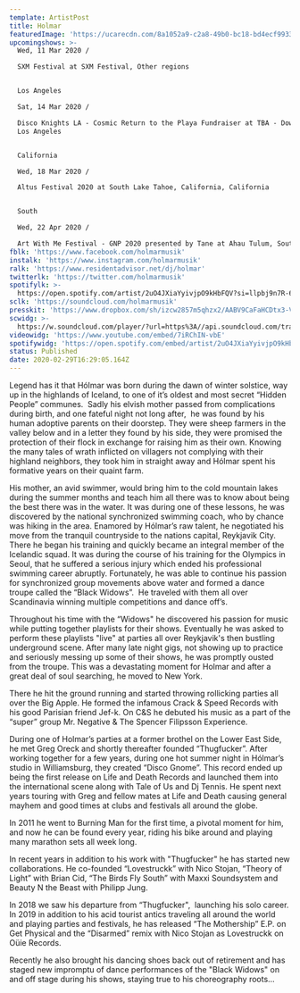 ```yaml
---
template: ArtistPost
title: Holmar
featuredImage: 'https://ucarecdn.com/8a1052a9-c2a8-49b0-bc18-bd4ecf9933e4/'
upcomingshows: >-
  Wed, 11 Mar 2020 /

  SXM Festival at SXM Festival, Other regions


  Los Angeles

  Sat, 14 Mar 2020 /

  Disco Knights LA - Cosmic Return to the Playa Fundraiser at TBA - Downtown LA,
  Los Angeles


  California

  Wed, 18 Mar 2020 /

  Altus Festival 2020 at South Lake Tahoe, California, California


  South

  Wed, 22 Apr 2020 /

  Art With Me Festival - GNP 2020 presented by Tane at Ahau Tulum, South
fblk: 'https://www.facebook.com/holmarmusik'
instalk: 'https://www.instagram.com/holmarmusik'
ralk: 'https://www.residentadvisor.net/dj/holmar'
twitterlk: 'https://twitter.com/holmarmusik'
spotifylk: >-
  https://open.spotify.com/artist/2uO4JXiaYyivjpO9kHbFQV?si=llpbj9n7R-6TRRx5Byz4ig
sclk: 'https://soundcloud.com/holmarmusik'
presskit: 'https://www.dropbox.com/sh/izcw2857m5qhzx2/AABV9CaFaHCDtx3-V7fTiVfma?dl=0'
scwidg: >-
  https://w.soundcloud.com/player/?url=https%3A//api.soundcloud.com/tracks/656670695&color=%23ff5500&auto_play=false&hide_related=false&show_comments=true&show_user=true&show_reposts=false&show_teaser=true&visual=true
videowidg: 'https://www.youtube.com/embed/7iRChIN-vbE'
spotifywidg: 'https://open.spotify.com/embed/artist/2uO4JXiaYyivjpO9kHbFQV'
status: Published
date: 2020-02-29T16:29:05.164Z
---
```

Legend has it that Hólmar was born during the dawn of winter solstice, way up in the highlands of Iceland, to one of it’s oldest and most secret “Hidden People” communes.  Sadly his elvish mother passed from complications during birth, and one fateful night not long after,  he was found by his human adoptive parents on their doorstep. They were sheep farmers in the valley below and in a letter they found by his side, they were promised the protection of their flock in exchange for raising him as their own. Knowing the many tales of wrath inflicted on villagers not complying with their highland neighbors, they took him in straight away and Hólmar spent his formative years on their quaint farm. 

His mother, an avid swimmer, would bring him to the cold mountain lakes during the summer months and teach him all there was to know about being the best there was in the water. It was during one of these lessons, he was discovered by the national synchronized swimming coach, who by chance was hiking in the area. Enamored by Hólmar’s raw talent, he negotiated his move from the tranquil countryside to the nations capital, Reykjavik City. There he began his training and quickly became an integral member of the Icelandic squad. It was during the course of his training for the Olympics in Seoul, that he suffered a serious injury which ended his professional swimming career abruptly. Fortunately, he was able to continue his passion for synchronized group movements above water and formed a dance troupe called the “Black Widows”.  He traveled with them all over Scandinavia winning multiple competitions and dance off’s.

Throughout his time with the “Widows" he discovered his passion for music while putting together playlists for their shows. Eventually he was asked to perform these playlists "live" at parties all over Reykjavik's then bustling underground scene. After many late night gigs, not showing up to practice and seriously messing up some of their shows, he was promptly ousted from the troupe. This was a devastating moment for Holmar and after a great deal of soul searching, he moved to New York.  

There he hit the ground running and started throwing rollicking parties all over the Big Apple. He formed the infamous Crack & Speed Records with his good Parisian friend Jef-k. On C&S he debuted his music as a part of the “super” group Mr. Negative & The Spencer Filipsson Experience.

During one of Holmar’s parties at a former brothel on the Lower East Side, he met Greg Oreck and shortly thereafter founded “Thugfucker”. After working together for a few years, during one hot summer night in Hólmar’s studio in Williamsburg, they created “Disco Gnome”. This record ended up being the first release on Life and Death Records and launched them into the international scene along with Tale of Us and Dj Tennis. He spent next years touring with Greg and fellow mates at Life and Death causing general mayhem and good times at clubs and festivals all around the globe. 

In 2011 he went to Burning Man for the first time, a pivotal moment for him, and now he can be found every year, riding his bike around and playing many marathon sets all week long. 

In recent years in addition to his work with "Thugfucker" he has started new collaborations. He co-founded “Lovestruckk” with Nico Stojan, “Theory of Light” with Brian Cid, “The Birds Fly South” with Maxxi Soundsystem and Beauty N the Beast with Philipp Jung.

In 2018 we saw his departure from “Thugfucker",  launching his solo career. In 2019 in addition to his acid tourist antics traveling all around the world and playing parties and festivals, he has released “The Mothership” E.P. on Get Physical and the “Disarmed” remix with Nico Stojan as Lovestruckk on Oüie Records. 

Recently he also brought his dancing shoes back out of retirement and has staged new impromptu of dance performances of the "Black Widows" on and off stage during his shows, staying true to his choreography roots…
